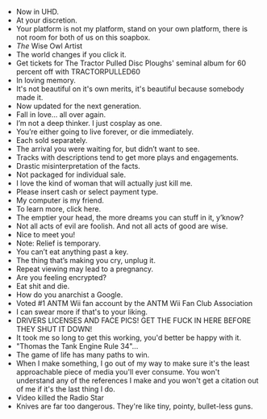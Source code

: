 - Now in UHD.
- At your discretion.
- Your platform is not my platform, stand on your own platform, there is not room for both of us on this soapbox.
- *The* Wise Owl Artist
- The world changes if you click it.
- Get tickets for The Tractor Pulled Disc Ploughs' seminal album for 60 percent off with TRACTORPULLED60
- In loving memory.
- It's not beautiful on it's own merits, it's beautiful because somebody made it.
- Now updated for the next generation.
- Fall in love... all over again.
- I’m not a deep thinker. I just cosplay as one.
- You’re either going to live forever, or die immediately.
- Each sold separately.
- The arrival you were waiting for, but didn’t want to see.
- Tracks with descriptions tend to get more plays and engagements.
- Drastic misinterpretation of the facts.
- Not packaged for individual sale.
- I love the kind of woman that will actually just kill me.
- Please insert cash or select payment type.
- My computer is my friend.
- To learn more, click here.
- The emptier your head, the more dreams you can stuff in it, y’know?
- Not all acts of evil are foolish. And not all acts of good are wise.
- Nice to meet you!
- Note: Relief is temporary.
- You can’t eat anything past a key.
- The thing that’s making you cry, unplug it.
- Repeat viewing may lead to a pregnancy.
- Are you feeling encrypted?
- Eat shit and die.
- How do you anarchist a Google.
- Voted #1 ANTM Wii fan account by the ANTM Wii Fan Club Association
- I can swear more if that's to your liking.
- DRIVERS LICENSES AND FACE PICS! GET THE FUCK IN HERE BEFORE THEY SHUT IT DOWN!
- It took me so long to get this working, you'd better be happy with it.
- "Thomas the Tank Engine Rule 34"...
- The game of life has many paths to win.
- When I make something, I go out of my way to make sure it's the least approachable piece of media you'll ever consume. You won't understand any of the references I make and you won't get a citation out of me if it's the last thing I do.
- Video killed the Radio Star
- Knives are far too dangerous. They're like tiny, pointy, bullet-less guns.
